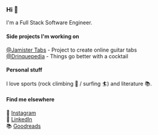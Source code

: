 ### Hi 👋

I'm a Full Stack Software Engineer.

#### Side projects I'm working on

[@Jamister Tabs](https://github.com/Jamister/Tabs) - Project to create online guitar tabs<br />
[@Drinquepedia](https://github.com/betofigueiredo/Drinquepedia) - Things go better with a cocktail

#### Personal stuff

I love sports (rock climbing 🧗 / surfing 🏄) and literature 📚.

#### Find me elsewhere

📸 [Instagram](https://www.instagram.com/_betofigueiredo/)<br />
💼 [LinkedIn](https://www.linkedin.com/in/betof/)<br />
📚 [Goodreads](https://www.goodreads.com/betofigueiredo)
